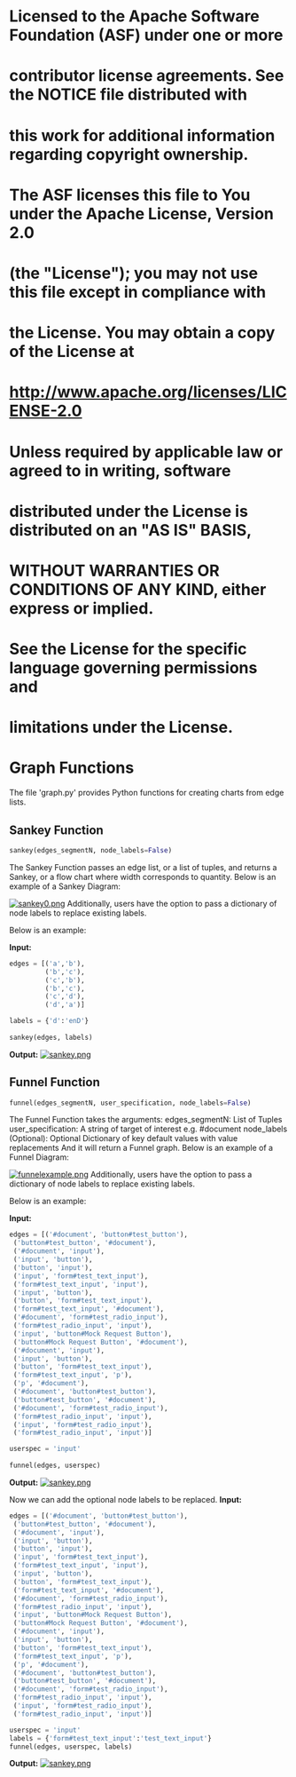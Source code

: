 #
# Licensed to the Apache Software Foundation (ASF) under one or more
# contributor license agreements.  See the NOTICE file distributed with
# this work for additional information regarding copyright ownership.
# The ASF licenses this file to You under the Apache License, Version 2.0
# (the "License"); you may not use this file except in compliance with
# the License.  You may obtain a copy of the License at
#
#   http://www.apache.org/licenses/LICENSE-2.0
#
# Unless required by applicable law or agreed to in writing, software
# distributed under the License is distributed on an "AS IS" BASIS,
# WITHOUT WARRANTIES OR CONDITIONS OF ANY KIND, either express or implied.
# See the License for the specific language governing permissions and
# limitations under the License.

# Graph Functions

The file 'graph.py' provides Python functions for creating charts from edge lists.

## Sankey Function

```python
sankey(edges_segmentN, node_labels=False)
```

The Sankey Function passes an edge list, or a list of tuples, and returns a Sankey, or a flow chart where width corresponds to quantity. Below is an example of a Sankey Diagram:

[![sankey0.png](https://i.postimg.cc/4NnnmphJ/sankey0.png)](https://postimg.cc/w789ryVP)
Additionally, users have the option to pass a dictionary of node labels to replace existing labels.

Below is an example:

**Input:**
```python
edges = [('a','b'),
         ('b','c'),
         ('c','b'),
         ('b','c'),
         ('c','d'),
         ('d','a')]

labels = {'d':'enD'}
         
sankey(edges, labels)
```

**Output:**
[![sankey.png](https://i.postimg.cc/50v6NJH8/sankey.png)](https://postimg.cc/YGrpbJzS)

## Funnel Function

```python
funnel(edges_segmentN, user_specification, node_labels=False)
```

The Funnel Function takes the arguments: 
edges_segmentN: List of Tuples
user_specification: A string of target of interest e.g. #document
node_labels (Optional): Optional Dictionary of key default values with value replacements 
And it will return a Funnel graph. Below is an example of a Funnel Diagram:

[![funnelexample.png](https://i.postimg.cc/qvPxbKqT/newplot-2.png)](https://postimg.cc/tsz67YFS)
Additionally, users have the option to pass a dictionary of node labels to replace existing labels.

Below is an example:

**Input:**
```python
edges = [('#document', 'button#test_button'),
 ('button#test_button', '#document'),
 ('#document', 'input'),
 ('input', 'button'),
 ('button', 'input'),
 ('input', 'form#test_text_input'),
 ('form#test_text_input', 'input'),
 ('input', 'button'),
 ('button', 'form#test_text_input'),
 ('form#test_text_input', '#document'),
 ('#document', 'form#test_radio_input'),
 ('form#test_radio_input', 'input'),
 ('input', 'button#Mock Request Button'),
 ('button#Mock Request Button', '#document'),
 ('#document', 'input'),
 ('input', 'button'),
 ('button', 'form#test_text_input'),
 ('form#test_text_input', 'p'),
 ('p', '#document'),
 ('#document', 'button#test_button'),
 ('button#test_button', '#document'),
 ('#document', 'form#test_radio_input'),
 ('form#test_radio_input', 'input'),
 ('input', 'form#test_radio_input'),
 ('form#test_radio_input', 'input')]

userspec = 'input'
         
funnel(edges, userspec)
```

**Output:**
[![sankey.png](https://i.postimg.cc/FzHydgWj/newplot-3.png)](https://postimg.cc/dkgkgdK1)


Now we can add the optional node labels to be replaced.
**Input:**
```python
edges = [('#document', 'button#test_button'),
 ('button#test_button', '#document'),
 ('#document', 'input'),
 ('input', 'button'),
 ('button', 'input'),
 ('input', 'form#test_text_input'),
 ('form#test_text_input', 'input'),
 ('input', 'button'),
 ('button', 'form#test_text_input'),
 ('form#test_text_input', '#document'),
 ('#document', 'form#test_radio_input'),
 ('form#test_radio_input', 'input'),
 ('input', 'button#Mock Request Button'),
 ('button#Mock Request Button', '#document'),
 ('#document', 'input'),
 ('input', 'button'),
 ('button', 'form#test_text_input'),
 ('form#test_text_input', 'p'),
 ('p', '#document'),
 ('#document', 'button#test_button'),
 ('button#test_button', '#document'),
 ('#document', 'form#test_radio_input'),
 ('form#test_radio_input', 'input'),
 ('input', 'form#test_radio_input'),
 ('form#test_radio_input', 'input')]

userspec = 'input'
labels = {'form#test_text_input':'test_text_input'}        
funnel(edges, userspec, labels)
```

**Output:**
[![sankey.png](https://i.postimg.cc/rwrSrpJY/newplot-4.png)](https://postimg.cc/RWv6r42c)
